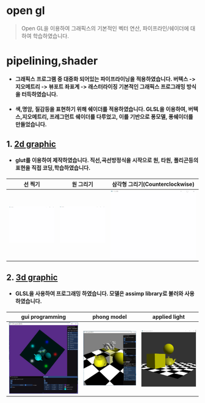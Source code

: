 open gl
=======
> Open GL을 이용하여 그래픽스의 기본적인 벡터 연산, 파이프라인/쉐이더에 대하여 학습하였습니다. 
# pipelining,shader
* #### 그래픽스 프로그램 중 대중화 되어있는 파이프라이닝을 적용하였습니다. 버텍스 -> 지오메트리 -> 뷰포트 좌표계 -> 래스터라이징 기본적인 그래픽스 프로그래밍 방식을 터득하였습니다.  
* #### 색,명암, 질감등을 표현하기 위해 쉐이더를 적용하였습니다. GLSL을 이용하여, 버텍스,지오메트리, 프레그먼트 쉐이더를 다루었고, 이를 기반으로 퐁모델, 퐁쉐이더를 만들었습니다.
## 1. [2d graphic][2d]
* #### glut를 이용하여 제작하였습니다. 직선,곡선방정식을 시작으로 원, 타원, 폴리곤등의 표현을 직접 코딩,학습하였습니다.
| 선 찍기 | 원 그리기 | 삼각형 그리기(Counterclockwise) |
|---|---|---|
| ![img1](./1.gif) | ![img2](./2.gif) | ![img3](./3.gif) |

## 2. [3d graphic][3d]
* #### GLSL을 사용하여 프로그래밍 하였습니다.  모델은 assimp library로 불러와 사용하였습니다.
| gui programming | phong model | applied light |
|---|---|---|
| ![img4](./4.jpg) | ![img5](./5.jpg) | ![img6](./6.gif) |

[//]: #
[2d]: <https://github.com/BangGyoo/graphics2d>
[3d]: <https://github.com/BangGyoo/Realtime_rendering.git>
